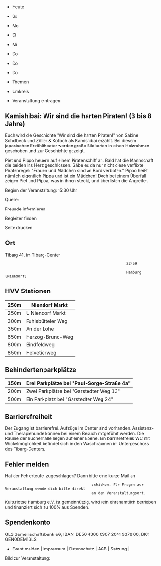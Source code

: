 # 

- Heute
- So
- Mo
- Di
- Mi
- Do
- Do
- Do

- Themen
- Umkreis

- Veranstaltung eintragen

## Kamishibai: Wir sind die harten Piraten! (3 bis 8 Jahre)

<!-- image -->

Euch wird die Geschichte "Wir sind die harten Piraten!" von Sabine Scholbeck und Zöller &amp; Kolloch als Kamishibai erzählt. Bei diesem japanischen Erzähltheater werden große Bildkarten in einen Holzrahmen geschoben und zur Geschichte gezeigt.

Piet und Pippo heuern auf einem Piratenschiff an. Bald hat die Mannschaft die beiden ins Herz geschlossen. Gäbe es da nur nicht diese verflixte Piratenregel: "Frauen und Mädchen sind an Bord verboten." Pippo heißt nämlich eigentlich Pippa und ist ein Mädchen! Doch bei einem Überfall zeigen Piet und Pippa, was in ihnen steckt, und überlisten die Angreifer.

Beginn der Veranstaltung: 15:30 Uhr

Quelle:

Freunde informieren

Begleiter finden

Seite drucken

## Ort

Tibarg 41, im Tibarg-Center

				                                            22459 

				                                            Hamburg (Niendorf)

## HVV Stationen

| 250m   | Niendorf Markt    |
|--------|-------------------|
| 250m   | U Niendorf Markt  |
| 300m   | Fuhlsbütteler Weg |
| 350m   | An der Lohe       |
| 650m   | Herzog-Bruno-Weg  |
| 800m   | Bindfeldweg       |
| 850m   | Helvetierweg      |

## Behindertenparkplätze

| 150m   | Drei Parkplätze bei "Paul-Sorge-Straße 4a"   |
|--------|----------------------------------------------|
| 200m   | Zwei Parkplätze bei "Garstedter Weg  13"     |
| 500m   | Ein Parkplatz bei "Garstedter Weg 24"        |

## Barrierefreiheit

Der Zugang ist barrierefrei. Aufzüge im Center sind vorhanden. Assistenz- und Therapiehunde können bei einem Besuch mitgeführt werden. Die Räume der Bücherhalle liegen auf einer Ebene.
Ein barrierefreies WC mit Wickelmöglichkeit befindet sich in den Waschräumen im Untergeschoss des Tibarg-Centers.

## Fehler melden

Hat der Fehlerteufel zugeschlagen? Dann bitte eine kurze Mail an
											
											schicken. Für Fragen zur Veranstaltung wende dich bitte direkt
											an den Veranstaltungsort.

Kulturlotse Hamburg e.V. ist gemeinnützig, wird rein ehrenamtlich betrieben und finanziert sich zu 100% aus Spenden.

## Spendenkonto

GLS Gemeinschaftsbank eG, IBAN: DE50 4306 0967 2041 9378 00, BIC: GENODEM1GLS

- Event melden | Impressum | Datenschutz | AGB | Satzung |

Bild zur Veranstaltung:

<!-- image -->